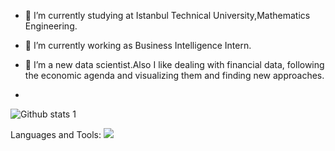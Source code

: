 
- 🔭 I’m currently studying at Istanbul Technical University,Mathematics Engineering.
- 🌱 I’m currently working as Business Intelligence Intern.
- 👯 I’m a new data scientist.Also I like dealing with financial data, following the economic agenda and visualizing them
and finding new approaches.

- 
![Github stats 1](https://github-readme-stats.vercel.app/api?username=kaboya19&show_icons=true&theme=gradient)

Languages and Tools:
<img src="[gorsel-link](https://github.com/kaboya19/kaboya19/blob/main/Python-logo-notext.svg.png?raw=true)https://github.com/kaboya19/kaboya19/blob/main/Python-logo-notext.svg.png?raw=true" width="auto">



